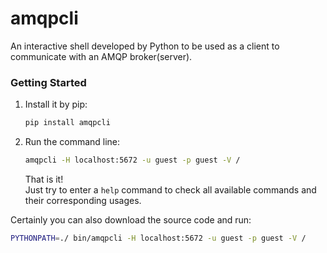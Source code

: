 amqpcli
====

An interactive shell developed by Python to be used as a client to communicate with an AMQP broker(server).

### Getting Started
1. Install it by pip:
    ```sh
    pip install amqpcli
    ```
    
2. Run the command line:
    ```sh
    amqpcli -H localhost:5672 -u guest -p guest -V /
    ```
    
    That is it!  
    Just try to enter a `help` command to check all available commands and their corresponding usages.
    
Certainly you can also download the source code and run:
```sh
PYTHONPATH=./ bin/amqpcli -H localhost:5672 -u guest -p guest -V /
```